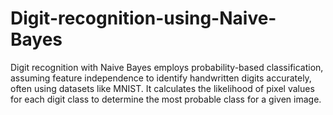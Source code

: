 # Digit-recognition-using-Naive-Bayes
Digit recognition with Naive Bayes employs probability-based classification, assuming feature independence to identify handwritten digits accurately, often using datasets like MNIST. It calculates the likelihood of pixel values for each digit class to determine the most probable class for a given image.
